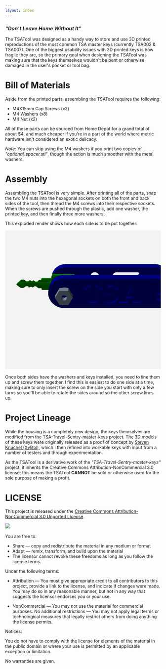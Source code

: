 ```yaml
---
layout: index
---
```


### _"Don't Leave Home Without It"_

The TSATool was designed as a handy way to store and use 3D printed reproductions of the most common TSA master keys
(currently TSA002 & TSA007). One of the biggest usability issues with 3D printed keys is how fragile they are, so the
primary goal when designing the TSATool was making sure that the keys themselves wouldn't be bent or otherwise damaged in
the user's pocket or tool bag.

Bill of Materials
========

Aside from the printed parts, assembling the TSATool requires the following:

* M4X15mm Cap Screws (x2)
* M4 Washers (x8)
* M4 Nut (x2)

All of these parts can be sourced from Home Depot for a grand total of about $4, and much cheaper if you're in a part of
the world where metric hardware isn't considered an exotic delicacy.

_Note:_ You can skip using the M4 washers if you print two copies of *"optional_spacer.stl"*, though the action is much
smoother with the metal washers.

Assembly
========

Assembling the TSATool is very simple. After printing all of the parts, snap the two M4 nuts into the hexagonal sockets on
both the front and back sides of the tool, then thread the M4 screws into their respective sockets. When the screws are
pushed through the plastic, add one washer, the printed key, and then finally three more washers.

This exploded render shows how each side is to be put together:

![Exploded View](/IMG/exploded.gif?raw=true "Exploded View")

Once both sides have the washers and keys installed, you need to line them up and screw them together. I find this is
easiest to do one side at a time, making sure to only insert the screw on the side you start with only a few turns so you'll
be able to rotate the sides around so the other screw lines up.

Project Lineage
=========

While the housing is a completely new design, the keys themselves are modified from the [TSA-Travel-Sentry-master-keys
](https://github.com/Xyl2k/TSA-Travel-Sentry-master-keys) project. The 3D models of these keys were originally released as a
proof of concept by [Steven Knuchel (Xylitol)](http://www.xylibox.com/), which I then refined into workable keys with input
from a number of testers and through experimentation.

As the TSATool is a derivative work of the *"TSA-Travel-Sentry-master-keys"* project, it inherits the Creative Commons
Attribution-NonCommercial 3.0 license; this means the TSATool **CANNOT** be sold or otherwise used for the sole purpose of
making a profit.

LICENSE
=========
This project is released under the [Creative Commons Attribution-NonCommercial 3.0 Unported License](https://creativecommons.org/licenses/by-nc/3.0/us/).

![](https://upload.wikimedia.org/wikipedia/commons/9/99/Cc-by-nc_icon.svg)

You are free to:

* Share — copy and redistribute the material in any medium or format
* Adapt — remix, transform, and build upon the material
* The licensor cannot revoke these freedoms as long as you follow the license terms.

Under the following terms:

* Attribution — You must give appropriate credit to all contributors to this project, provide a link to the license, and indicate if changes were made. You may do so in any reasonable manner, but not in any way that suggests the licensor endorses you or your use.

* NonCommercial — You may not use the material for commercial purposes.
No additional restrictions — You may not apply legal terms or technological measures that legally restrict others from doing anything the license permits.

Notices:

You do not have to comply with the license for elements of the material in the public domain or where your use is permitted by an applicable exception or limitation.

No warranties are given.
